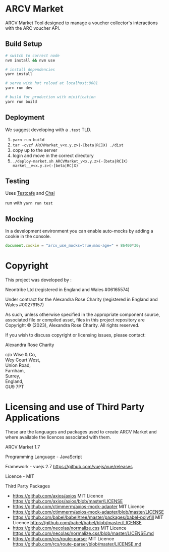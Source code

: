 # ARCV Market

ARCV Market Tool designed to manage a voucher collector's interactions with the ARC voucher API.

## Build Setup

``` bash
# switch to correct node
nvm install && nvm use

# install dependencies
yarn install

# serve with hot reload at localhost:8081
yarn run dev

# build for production with minification
yarn run build
```

## Deployment
We suggest developing with a `.test` TLD.

1. `yarn run build`
2. `tar -cvzf ARCVMarket_v<x.y.z>(-[beta|RC]X) ./dist`
3. copy up to the server
4. login and move in the correct directory
5. `./deploy-market.sh ARCVMarket_v<x.y.z>(-[beta|RC]X) market__v<x.y.z>(-[beta|RC]X)`

## Testing
Uses [Testcafe](https://devexpress.github.io/testcafe/documentation/getting-started/) and [Chai](http://chaijs.com/)

run with `yarn run test`

## Mocking
In a development environment you can enable auto-mocks by adding a cookie in the console.

``` js
document.cookie = "arcv_use_mocks=true;max-age=" + 86400*30;
```

# Copyright
This project was developed by :

Neontribe Ltd (registered in England and Wales #06165574)

Under contract for the Alexandra Rose Charity (registered in England and Wales #00279157)

As such, unless otherwise specified in the appropriate component source, associated file or compiled asset, files in this project repository are Copyright &copy; (2023), Alexandra Rose Charity. All rights reserved.

If you wish to discuss copyright or licensing issues, please contact:

Alexandra Rose Charity

c/o Wise & Co,\
Wey Court West,\
Union Road,\
Farnham,\
Surrey,\
England,\
GU9 7PT

# Licensing and use of Third Party Applications
These are the languages and packages used to create ARCV Market and where available the licences associated with them.

ARCV Market 1.7

Programming Language - JavaScript

Framework - vuejs 2.7 https://github.com/vuejs/vue/releases

Licence - MIT

Third Party Packages
- https://github.com/axios/axios MIT Licence https://github.com/axios/axios/blob/master/LICENSE
- https://github.com/ctimmerm/axios-mock-adapter MIT Licence https://github.com/ctimmerm/axios-mock-adapter/blob/master/LICENSE
- https://github.com/babel/babel/tree/master/packages/babel-polyfill MIT Licence https://github.com/babel/babel/blob/master/LICENSE
- https://github.com/necolas/normalize.css MIT Licence https://github.com/necolas/normalize.css/blob/master/LICENSE.md
- https://github.com/rcs/route-parser MIT Licence https://github.com/rcs/route-parser/blob/master/LICENSE.md
